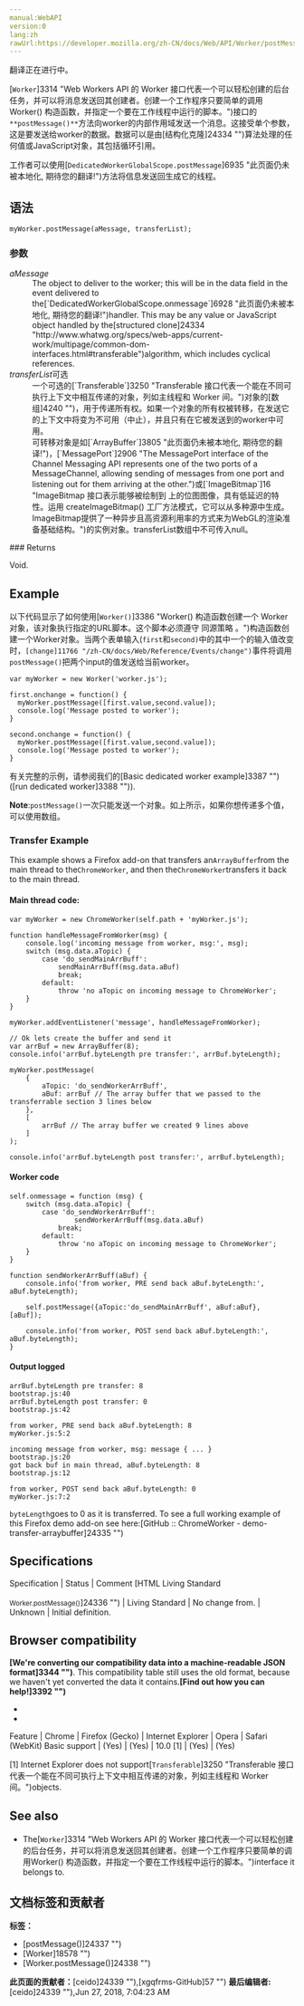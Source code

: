 ```yaml
---
manual:WebAPI
version:0
lang:zh
rawUrl:https://developer.mozilla.org/zh-CN/docs/Web/API/Worker/postMessage
---
```




翻译正在进行中。






[`Worker`]3314 "Web Workers API 的 Worker 接口代表一个可以轻松创建的后台任务，并可以将消息发送回其创建者。创建一个工作程序只要简单的调用Worker() 构造函数，并指定一个要在工作线程中运行的脚本。")接口的`**postMessage()**`方法向worker的内部作用域发送一个消息。这接受单个参数，这是要发送给worker的数据。数据可以是由[结构化克隆]24334 "")算法处理的任何值或JavaScript对象，其包括循环引用。



工作者可以使用[`DedicatedWorkerGlobalScope.postMessage`]6935 "此页面仍未被本地化, 期待您的翻译!")方法将信息发送回生成它的线程。


## 语法<a name="语法"></a>

```
myWorker.postMessage(aMessage, transferList);
```

### 参数<a name="参数"></a>
<dl><dt id=''><em>aMessage</em></dt><dd>The object to deliver to the worker; this will be in the data field in the event delivered to the[`DedicatedWorkerGlobalScope.onmessage`]6928 "此页面仍未被本地化, 期待您的翻译!")handler. This may be any value or JavaScript object handled by the[structured clone]24334 "http://www.whatwg.org/specs/web-apps/current-work/multipage/common-dom-interfaces.html#transferable")algorithm, which includes cyclical references.</dd><dt id=''><em>transferList</em>可选</dt><dd>一个可选的[`Transferable`]3250 "Transferable 接口代表一个能在不同可执行上下文中相互传递的对象，列如主线程和 Worker 间。")对象的[数组]4240 "")，用于传递所有权。如果一个对象的所有权被转移，在发送它的上下文中将变为不可用（中止），并且只有在它被发送到的worker中可用。</dd><dd>可转移对象是如[`ArrayBuffer`]3805 "此页面仍未被本地化, 期待您的翻译!")，[`MessagePort`]2906 "The MessagePort interface of the Channel Messaging API represents one of the two ports of a MessageChannel, allowing sending of messages from one port and listening out for them arriving at the other.")或[`ImageBitmap`]16 "ImageBitmap 接口表示能够被绘制到 <canvas> 上的位图图像，具有低延迟的特性。运用 createImageBitmap() 工厂方法模式，它可以从多种源中生成。 ImageBitmap提供了一种异步且高资源利用率的方式来为WebGL的渲染准备基础结构。")的实例对象。transferList数组中不可传入null。</dd></dl>
### Returns<a name="Returns"></a>


Void.


## Example<a name="Example"></a>


以下代码显示了如何使用[`Worker()`]3386 "Worker() 构造函数创建一个 Worker 对象，该对象执行指定的URL脚本。这个脚本必须遵守 同源策略 。")构造函数创建一个Worker对象。当两个表单输入(`first`和`second)`中的其中一个的输入值改变时，`[change]11766 "/zh-CN/docs/Web/Reference/Events/change")`事件将调用`postMessage()`把两个input的值发送给当前worker。


```
var myWorker = new Worker('worker.js');

first.onchange = function() {
  myWorker.postMessage([first.value,second.value]);
  console.log('Message posted to worker');
}

second.onchange = function() {
  myWorker.postMessage([first.value,second.value]);
  console.log('Message posted to worker');
}
```


有关完整的示例，请参阅我们的[Basic dedicated worker example]3387 "")([run dedicated worker]3388 "")).



**Note**:`postMessage()`一次只能发送一个对象。如上所示，如果你想传递多个值，可以使用数组。



### Transfer Example<a name="Transfer_Example"></a>


This example shows a Firefox add-on that transfers an`ArrayBuffer`from the main thread to the`ChromeWorker`, and then the`ChromeWorker`transfers it back to the main thread.


#### Main thread code:<a name="Main_thread_code"></a>

```
var myWorker = new ChromeWorker(self.path + 'myWorker.js');

function handleMessageFromWorker(msg) {
    console.log('incoming message from worker, msg:', msg);
    switch (msg.data.aTopic) {
        case 'do_sendMainArrBuff':
            sendMainArrBuff(msg.data.aBuf)
            break;
        default:
            throw 'no aTopic on incoming message to ChromeWorker';
    }
}

myWorker.addEventListener('message', handleMessageFromWorker);

// Ok lets create the buffer and send it
var arrBuf = new ArrayBuffer(8);
console.info('arrBuf.byteLength pre transfer:', arrBuf.byteLength);

myWorker.postMessage(
    {
        aTopic: 'do_sendWorkerArrBuff',
        aBuf: arrBuf // The array buffer that we passed to the transferrable section 3 lines below
    },
    [
        arrBuf // The array buffer we created 9 lines above
    ]
); 

console.info('arrBuf.byteLength post transfer:', arrBuf.byteLength);
```

#### Worker code<a name="Worker_code"></a>

```
self.onmessage = function (msg) {
    switch (msg.data.aTopic) {
        case 'do_sendWorkerArrBuff':
                sendWorkerArrBuff(msg.data.aBuf)
            break;
        default:
            throw 'no aTopic on incoming message to ChromeWorker';
    }
}

function sendWorkerArrBuff(aBuf) {
    console.info('from worker, PRE send back aBuf.byteLength:', aBuf.byteLength);    

    self.postMessage({aTopic:'do_sendMainArrBuff', aBuf:aBuf}, [aBuf]);

    console.info('from worker, POST send back aBuf.byteLength:', aBuf.byteLength);
}
```

#### Output logged<a name="Output_logged"></a>

```
arrBuf.byteLength pre transfer: 8                              bootstrap.js:40
arrBuf.byteLength post transfer: 0                             bootstrap.js:42

from worker, PRE send back aBuf.byteLength: 8                  myWorker.js:5:2

incoming message from worker, msg: message { ... }             bootstrap.js:20
got back buf in main thread, aBuf.byteLength: 8                bootstrap.js:12

from worker, POST send back aBuf.byteLength: 0                 myWorker.js:7:2
```


`byteLength`goes to 0 as it is transferred. To see a full working example of this Firefox demo add-on see here:[GitHub :: ChromeWorker - demo-transfer-arraybuffer]24335 "")


## Specifications<a name="Specifications"></a>
Specification | Status | Comment 
[HTML Living Standard<br></br><small>Worker.postMessage()</small>]24336 "") | Living Standard | No change from. 
 | Unknown | Initial definition. 


## Browser compatibility<a name="Browser_compatibility"></a>


**[We&#39;re converting our compatibility data into a machine-readable JSON format]3344 "")**. This compatibility table still uses the old format, because we haven&#39;t yet converted the data it contains.**[Find out how you can help!]3392 "")**


* 
* 
Feature | Chrome | Firefox (Gecko) | Internet Explorer | Opera | Safari (WebKit) 
Basic support | (Yes) | (Yes) | 10.0 [1] | (Yes) | (Yes) 






[1] Internet Explorer does not support[`Transferable`]3250 "Transferable 接口代表一个能在不同可执行上下文中相互传递的对象，列如主线程和 Worker 间。")objects.


## See also<a name="See_also"></a>

* The[`Worker`]3314 "Web Workers API 的 Worker 接口代表一个可以轻松创建的后台任务，并可以将消息发送回其创建者。创建一个工作程序只要简单的调用Worker() 构造函数，并指定一个要在工作线程中运行的脚本。")interface it belongs to.



## 文档标签和贡献者
**标签：**
* [postMessage()]24337 "")
* [Worker]18578 "")
* [Worker.postMessage()]24338 "")

**此页面的贡献者：**[ceido]24339 ""),[xgqfrms-GitHub]57 "")
**最后编辑者:**[ceido]24339 ""),<time>Jun 27, 2018, 7:04:23 AM</time>


